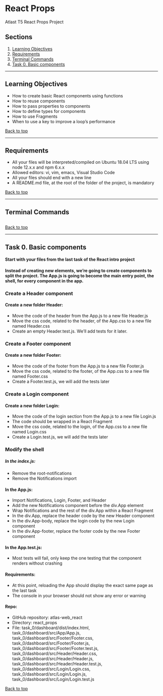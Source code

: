 # React Props
Atlast T5 React Props Project

## Sections
<a name="Sections"></a>
1. [Learning Objectives](#learningObjectives)
2. [Requirements](#requirements)
3. [Terminal Commands](#terminalCommands)
5. [Task 0. Basic components](#basicComponents)

__________________________________________________________________________________________________________________________________________
## Learning Objectives
<a name="learningObjectives"></a>
- How to create basic React components using functions
- How to reuse components
- How to pass properties to components
- How to define types for components
- How to use Fragments
- When to use a key to improve a loop’s performance

[Back to top](#Sections)
__________________________________________________________________________________________________________________________________________
## Requirements
<a name="requirements"></a>
- All your files will be interpreted/compiled on Ubuntu 18.04 LTS using node 12.x.x and npm 6.x.x
- Allowed editors: vi, vim, emacs, Visual Studio Code
- All your files should end with a new line
- A README.md file, at the root of the folder of the project, is mandatory

[Back to top](#Sections)
__________________________________________________________________________________________________________________________________________
## Terminal Commands
<a name="terminalCommands"></a>
- 

[Back to top](#Sections)
__________________________________________________________________________________________________________________________________________
## Task 0. Basic components
<a name="basicComponents"></a>

#### Start with your files from the last task of the React intro project

#### Instead of creating new elements, we’re going to create components to split the project. The App.js is going to become the main entry point, the shell, for every component in the app.

### Create a Header component
#### Create a new folder Header:
- Move the code of the header from the App.js to a new file Header.js
- Move the css code, related to the header, of the App.css to a new file named Header.css
- Create an empty Header.test.js. We’ll add tests for it later.

### Create a Footer component
#### Create a new folder Footer:
- Move the code of the footer from the App.js to a new file Footer.js
- Move the css code, related to the footer, of the App.css to a new file named Footer.css
- Create a Footer.test.js, we will add the tests later

### Create a Login component
#### Create a new folder Login:
- Move the code of the login section from the App.js to a new file Login.js
- The code should be wrapped in a React Fragment
- Move the css code, related to the login, of the App.css to a new file named Login.css
- Create a Login.test.js, we will add the tests later

### Modify the shell
##### In the index.js:
- Remove the root-notifications
- Remove the Notifications import

#### In the App.js:
- Import Notifications, Login, Footer, and Header
- Add the new Notifications component before the div.App element
- Wrap Notifications and the rest of the div.App within a React Fragment
- In the div.App, replace the header code by the new Header component
- In the div.App-body, replace the login code by the new Login component
- In the div.App-footer, replace the footer code by the new Footer component

#### In the App.test.js:
- Most tests will fail, only keep the one testing that the component renders without crashing

#### Requirements:
- At this point, reloading the App should display the exact same page as the last task
- The console in your browser should not show any error or warning

#### Repo:
- GitHub repository: atlas-web_react
- Directory: react_props
- File: task_0/dashboard/dist/index.html, task_0/dashboard/src/App/App.js, task_0/dashboard/src/Footer/Footer.css, task_0/dashboard/src/Footer/Footer.js, task_0/dashboard/src/Footer/Footer.test.js, task_0/dashboard/src/Header/Header.css, task_0/dashboard/src/Header/Header.js, task_0/dashboard/src/Header/Header.test.js, task_0/dashboard/src/Login/Login.css, task_0/dashboard/src/Login/Login.js, task_0/dashboard/src/Login/Login.test.js

[Back to top](#Sections)